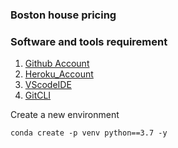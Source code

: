 ### Boston house pricing

### Software and tools requirement 
1. [Github Account](https://github.com)
2. [Heroku_Account](https://heroku.com)
3. [VScodeIDE](https://code.visulastudio.com/)
4. [GitCLI](https://git-scm.com/downloads)

Create a new environment 
```
conda create -p venv python==3.7 -y
```